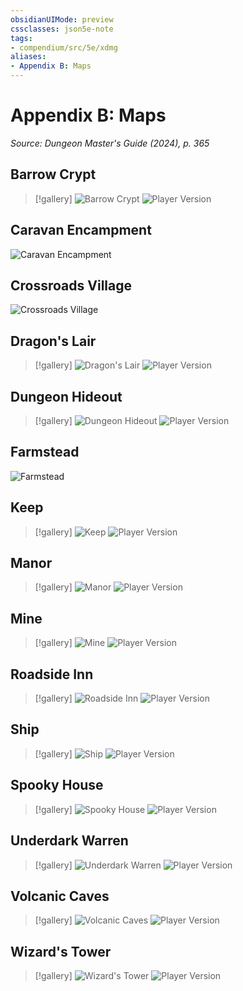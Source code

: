 ```yaml
---
obsidianUIMode: preview
cssclasses: json5e-note
tags:
- compendium/src/5e/xdmg
aliases:
- Appendix B: Maps
---
```

# Appendix B: Maps
*Source: Dungeon Master's Guide (2024), p. 365* 

## Barrow Crypt

> [!gallery]
> ![Barrow Crypt](/3-Mechanics/CLI/books/dungeon-masters-guide-2024/img/213-map-12-01-barrow-crypt.webp#gallery)
> ![Player Version](/3-Mechanics/CLI/books/dungeon-masters-guide-2024/img/214-map-12-01-barrow-crypt-player.webp#gallery)

## Caravan Encampment

![Caravan Encampment](/3-Mechanics/CLI/books/dungeon-masters-guide-2024/img/215-map-12-02-caravan-encampment.webp#center)

## Crossroads Village

![Crossroads Village](/3-Mechanics/CLI/books/dungeon-masters-guide-2024/img/216-map-12-03-crossroads-village.webp#center)

## Dragon's Lair

> [!gallery]
> ![Dragon's Lair](/3-Mechanics/CLI/books/dungeon-masters-guide-2024/img/217-map-12-04-dragons-lair.webp#gallery)
> ![Player Version](/3-Mechanics/CLI/books/dungeon-masters-guide-2024/img/218-map-12-04-dragons-lair-player.webp#gallery)

## Dungeon Hideout

> [!gallery]
> ![Dungeon Hideout](/3-Mechanics/CLI/books/dungeon-masters-guide-2024/img/219-map-12-05-dungeon-hideout.webp#gallery)
> ![Player Version](/3-Mechanics/CLI/books/dungeon-masters-guide-2024/img/220-map-12-05-dungeon-hideout-player.webp#gallery)

## Farmstead

![Farmstead](/3-Mechanics/CLI/books/dungeon-masters-guide-2024/img/221-map-12-06-farmstead.webp#center)

## Keep

> [!gallery]
> ![Keep](/3-Mechanics/CLI/books/dungeon-masters-guide-2024/img/222-map-12-07-keep.webp#gallery)
> ![Player Version](/3-Mechanics/CLI/books/dungeon-masters-guide-2024/img/223-map-12-07-keep-player.webp#gallery)

## Manor

> [!gallery]
> ![Manor](/3-Mechanics/CLI/books/dungeon-masters-guide-2024/img/224-map-12-08-manor.webp#gallery)
> ![Player Version](/3-Mechanics/CLI/books/dungeon-masters-guide-2024/img/225-map-12-08-manor-player.webp#gallery)

## Mine

> [!gallery]
> ![Mine](/3-Mechanics/CLI/books/dungeon-masters-guide-2024/img/226-map-12-09-mine.webp#gallery)
> ![Player Version](/3-Mechanics/CLI/books/dungeon-masters-guide-2024/img/227-map-12-09-mine-player.webp#gallery)

## Roadside Inn

> [!gallery]
> ![Roadside Inn](/3-Mechanics/CLI/books/dungeon-masters-guide-2024/img/228-map-12-10-roadside-inn.webp#gallery)
> ![Player Version](/3-Mechanics/CLI/books/dungeon-masters-guide-2024/img/229-map-12-10-roadside-inn-player.webp#gallery)

## Ship

> [!gallery]
> ![Ship](/3-Mechanics/CLI/books/dungeon-masters-guide-2024/img/230-map-12-11-ship.webp#gallery)
> ![Player Version](/3-Mechanics/CLI/books/dungeon-masters-guide-2024/img/231-map-12-11-ship-player.webp#gallery)

## Spooky House

> [!gallery]
> ![Spooky House](/3-Mechanics/CLI/books/dungeon-masters-guide-2024/img/232-map-12-12-spooky-house.webp#gallery)
> ![Player Version](/3-Mechanics/CLI/books/dungeon-masters-guide-2024/img/233-map-12-12-spooky-house-player.webp#gallery)

## Underdark Warren

> [!gallery]
> ![Underdark Warren](/3-Mechanics/CLI/books/dungeon-masters-guide-2024/img/234-map-12-13-underdark-warren.webp#gallery)
> ![Player Version](/3-Mechanics/CLI/books/dungeon-masters-guide-2024/img/235-map-12-13-underdark-warren-player.webp#gallery)

## Volcanic Caves

> [!gallery]
> ![Volcanic Caves](/3-Mechanics/CLI/books/dungeon-masters-guide-2024/img/236-map-12-14-volcanic-caves.webp#gallery)
> ![Player Version](/3-Mechanics/CLI/books/dungeon-masters-guide-2024/img/237-map-12-14-volcanic-caves-player.webp#gallery)

## Wizard's Tower

> [!gallery]
> ![Wizard's Tower](/3-Mechanics/CLI/books/dungeon-masters-guide-2024/img/238-map-12-15-wizards-tower.webp#gallery)
> ![Player Version](/3-Mechanics/CLI/books/dungeon-masters-guide-2024/img/239-map-12-15-wizards-tower-player.webp#gallery)